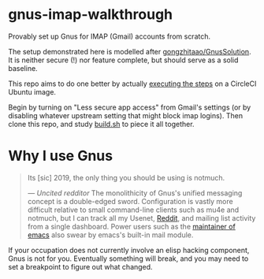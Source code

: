 # gnus-imap-walkthrough
Provably set up Gnus for IMAP (Gmail) accounts from scratch.

The setup demonstrated here is modelled after [gongzhitaao/GnusSolution](https://github.com/gongzhitaao/GnusSolution).  It is neither secure (!) nor feature complete, but should serve as a solid baseline.

This repo aims to do one better by actually [executing the steps](https://circleci.com/gh/dickmao/gnus-imap-walkthrough) on a CircleCI Ubuntu image.

Begin by turning on "Less secure app access" from Gmail's settings (or by disabling whatever  upstream setting that might block imap logins).  Then clone this repo, and study [build.sh](https://github.com/dickmao/gnus-imap-walkthrough/blob/master/build.sh) to piece it all together.

# Why I use Gnus
> Its [sic] 2019, the only thing you should be using is notmuch.
>
> &mdash; <cite>Uncited redditor</cite>
The monolithicity of Gnus's unified messaging concept is a double-edged sword.  Configuration is vastly more difficult relative to small command-line clients such as mu4e and notmuch, but I can track all my Usenet, [Reddit](https://github.com/dickmao/nnreddit), and mailing list activity from a single dashboard.  Power users such as the [maintainer of emacs](https://www.reddit.com/r/emacs/comments/54ox9p/how_do_work_with_mailing_lists/d84rz9e?utm_source=share&utm_medium=web2x) also swear by emacs's built-in mail module.

If your occupation does not currently involve an elisp hacking component, Gnus is not for you.  Eventually something will break, and you may need to set a breakpoint to figure out what changed.
